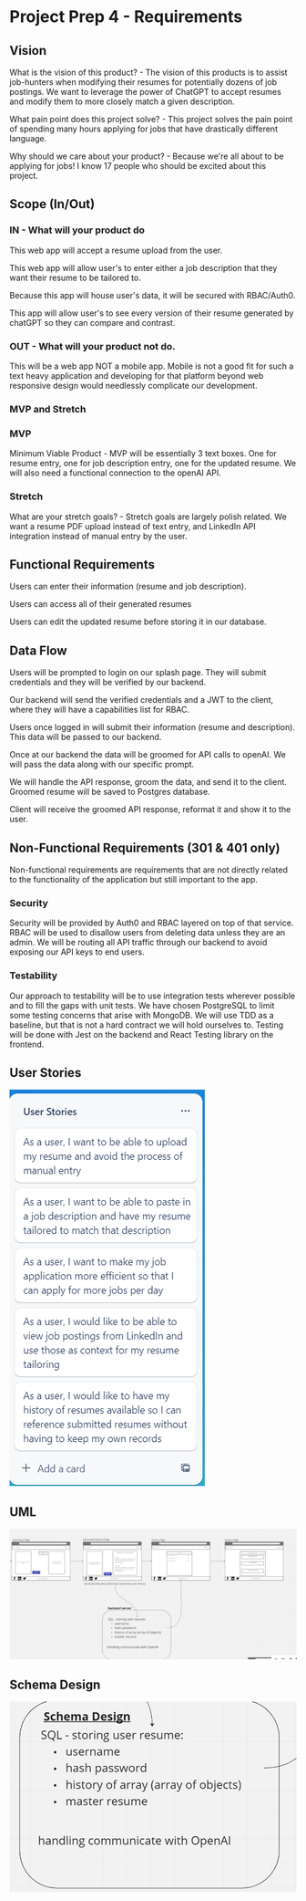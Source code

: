 # Project Prep 4 - Requirements

## Vision

What is the vision of this product? - The vision of this products is to assist job-hunters when modifying their resumes for potentially dozens of job postings. We want to leverage the power of ChatGPT to accept resumes and modify them to more closely match a given description.

What pain point does this project solve? - This project solves the pain point of spending many hours applying for jobs that have drastically different language.

Why should we care about your product? - Because we're all about to be applying for jobs! I know 17 people who should be excited about this project.

## Scope (In/Out)

### IN - What will your product do

This web app will accept a resume upload from the user.

This web app will allow user's to enter either a job description that they want their resume to be tailored to.

Because this app will house user's data, it will be secured with RBAC/Auth0.

This app will allow user's to see every version of their resume generated by chatGPT so they can compare and contrast.

### OUT - What will your product not do.

This will be a web app NOT a mobile app. Mobile is not a good fit for such a text heavy application and developing for that platform beyond web responsive design would needlessly complicate our development.

### MVP and Stretch

### MVP

Minimum Viable Product - MVP will be essentially 3 text boxes. One for resume entry, one for job description entry, one for the updated resume. We will also need a functional connection to the openAI API.

### Stretch

What are your stretch goals? - Stretch goals are largely polish related. We want a resume PDF upload instead of text entry, and LinkedIn API integration instead of manual entry by the user.

## Functional Requirements

Users can enter their information (resume and job description).

Users can access all of their generated resumes

Users can edit the updated resume before storing it in our database.

## Data Flow

Users will be prompted to login on our splash page. They will submit credentials and they will be verified by our backend.

Our backend will send the verified credentials and a JWT to the client, where they will have a capabilities list for RBAC.

Users once logged in will submit their information (resume and description). This data will be passed to our backend.

Once at our backend the data will be groomed for API calls to openAI. We will pass the data along with our specific prompt.

We will handle the API response, groom the data, and send it to the client. Groomed resume will be saved to Postgres database.

Client will receive the groomed API response, reformat it and show it to the user.

## Non-Functional Requirements (301 & 401 only)

Non-functional requirements are requirements that are not directly related to the functionality of the application but still important to the app.

### Security

Security will be provided by Auth0 and RBAC layered on top of that service. RBAC will be used to disallow users from deleting data unless they are an admin. We will be routing all API traffic through our backend to avoid exposing our API keys to end users.

### Testability

Our approach to testability will be to use integration tests wherever possible and to fill the gaps with unit tests. We have chosen PostgreSQL to limit some testing concerns that arise with MongoDB. We will use TDD as a baseline, but that is not a hard contract we will hold ourselves to. Testing will be done with Jest on the backend and React Testing library on the frontend.


## User Stories

![User Stories](./assets/user-stories.png)

## UML

![UML](./assets/uml.png)

## Schema Design

![Schema Design](./assets/schema-design.png)